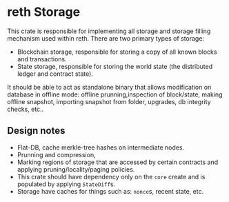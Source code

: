# reth Storage

This crate is responsible for implementing all storage and storage filling mechanism used within reth. There are two primary types of storage:

  - Blockchain storage, responsible for storing a copy of all known blocks and transactions.
  - State storage, responsible for storing the world state (the distributed ledger and contract state).

It should be able to act as standalone binary that allows modification on database in offline mode: offline prunning,inspection of block/state, making offline snapshot, importing snapshot from folder, upgrades, db integrity checks, etc..

## Design notes
  - Flat-DB, cache merkle-tree hashes on intermediate nodes.
  - Prunning and compression,
  - Marking regions of storage that are accessed by certain contracts and applying pruning/locality/paging policies.
  - This crate should have dependency only on the `core` create and is populated by applying `StateDiff`s.
  - Storage have caches for things such as: `nonce`s, recent state, etc.

